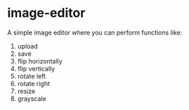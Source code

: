 # image-editor
A simple image editor where you can perform functions like:
1. upload
2. save
3. flip horizontally
4. flip vertically
5. rotate left
6. rotate right
7. resize
8. grayscale
